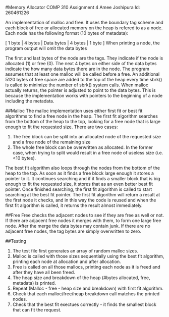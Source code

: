 #Memory Allocator
COMP 310 Assignment 4
Amee Joshipura
Id: 260461226

An implementation of malloc and free. It uses the boundary tag scheme and each block of free or allocated memory on the heap is refered to as a node. Each node has the following format (10 bytes of metadata):

[ 1 byte | 4 bytes | Data bytes | 4 bytes | 1 byte ] 
When printing a node, the program output will omit the data bytes

The first and last bytes of the node are the tags. They indicate if the node is allocated (1) or free (0). 
The next 4 bytes on either side of the data bytes indicate the how many data bytes there are in the node. The program assumes that at least one malloc will be called before a free. 
An additional 5120 bytes of free space are added to the top of the heap every time sbrk() is called to minimize the number of sbrk() system calls. When malloc actually returns, the pointer is adjusted to point to the data bytes. This is because the implementation works with pointers to the beginning of a node including the metadata.

##Malloc
The malloc implementation uses either first fit or best fit algorithms to find a free node in the heap. 
The first fit algorithm searches from the bottom of the heap to the top, looking for a free node that is large enough to fit the requested size. There are two cases:
1. The free block can be split into an allocated node of the requested size and a free node of the remaining size
2. The whole free block can be overwritten as allocated. 
In the former case, when trying to split would result in a free node of useless size (i.e. <10 bytes).

The best fit algorithm also loops through the nodes from the bottom of the heap to the top. As soon as it finds a free block large enough it stores a pointer to it. It continues searching and if it finds a smaller block that is big enough to fit the requested size, it stores that as an even better best fit pointer. Once finished searching, the first fit algorithm is called to start searching at the best fit pointer. The first fit algorithm will return a result at the first node it checks, and in this way the code is reused and when the first fit algorithm is called, it returns the result almost immediately.

##Free
Free checks the adjacent nodes to see if they are free as well or not. If there are adjacent free nodes it merges with them, to form one large free node. After the merge the data bytes may contain junk. If there are no adjacent free nodes, the tag bytes are simply overwritten to zero.

##Testing
1. The test file first generates an array of random malloc sizes.
2. Malloc is called with those sizes sequentially using the best fit algorithm, printing each node at allocation and after allocation.
3. Free is called on all those mallocs, printing each node as it is freed and after they have all been freed.
4. The heap size and breakdown of the heap (#bytes allocated, free, metadata) is printed.
5. Repeat (Malloc - free - heap size and breakdown) with first fit algorithm.
6. Check that each malloc/free/heap breakdown call matches the printed nodes. 
7. Check that the best fit exectues correctly - it finds the smallest block that can fit the request.
